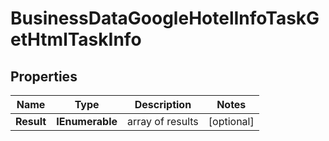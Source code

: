 # BusinessDataGoogleHotelInfoTaskGetHtmlTaskInfo


## Properties

| Name | Type | Description | Notes |
|------------ | ------------- | ------------- | -------------|
**Result** | **IEnumerable<BusinessDataGoogleHotelInfoTaskGetHtmlResultInfo>** | array of results |[optional]|